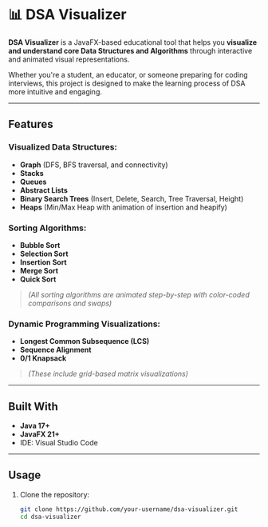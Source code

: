 # 📊 DSA Visualizer

**DSA Visualizer** is a JavaFX-based educational tool that helps you **visualize and understand core Data Structures and Algorithms** through interactive and animated visual representations.

Whether you're a student, an educator, or someone preparing for coding interviews, this project is designed to make the learning process of DSA more intuitive and engaging.

---

##  Features

### Visualized Data Structures:
- **Graph** (DFS, BFS traversal, and connectivity)
- **Stacks**
- **Queues**
- **Abstract Lists**
- **Binary Search Trees** (Insert, Delete, Search, Tree Traversal, Height)
- **Heaps** (Min/Max Heap with animation of insertion and heapify)

### Sorting Algorithms:
- **Bubble Sort**
- **Selection Sort**
- **Insertion Sort**
- **Merge Sort**
- **Quick Sort**
> _(All sorting algorithms are animated step-by-step with color-coded comparisons and swaps)_

### Dynamic Programming Visualizations:
- **Longest Common Subsequence (LCS)**
- **Sequence Alignment**
- **0/1 Knapsack**
> _(These include grid-based matrix visualizations)_

---

## Built With

- **Java 17+**
- **JavaFX 21+**
- IDE: Visual Studio Code

---

## Usage

1. Clone the repository:
   ```bash
   git clone https://github.com/your-username/dsa-visualizer.git
   cd dsa-visualizer
